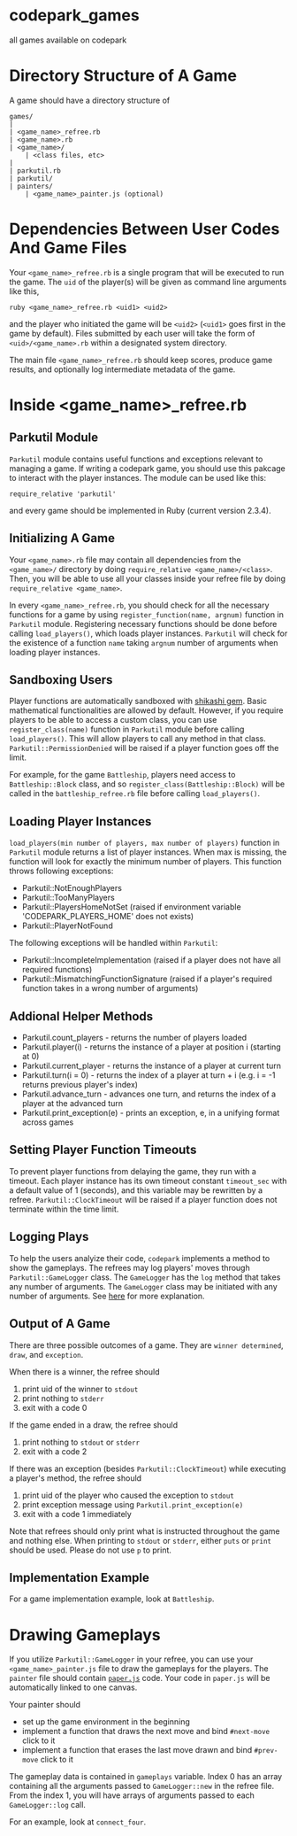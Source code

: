 # codepark_games
all games available on codepark

# Directory Structure of A Game
A game should have a directory structure of

    games/
    |
    | <game_name>_refree.rb
    | <game_name>.rb
    | <game_name>/
        | <class files, etc>
    |
    | parkutil.rb
    | parkutil/
    | painters/
        | <game_name>_painter.js (optional)

# Dependencies Between User Codes And Game Files

Your `<game_name>_refree.rb` is a single program that will be executed to run the game.
The `uid` of the player(s) will be given as command line arguments like this,

    ruby <game_name>_refree.rb <uid1> <uid2>

and the player who initiated the game will be `<uid2>` (`<uid1>` goes first in the game by default).
Files submitted by each user will take the form of `<uid>/<game_name>.rb` within a designated system directory.

The main file `<game_name>_refree.rb` should keep scores, produce game results, and optionally log intermediate metadata of the game.

# Inside <game_name>_refree.rb

## Parkutil Module
`Parkutil` module contains useful functions and exceptions relevant to managing a game.
If writing a codepark game, you should use this pakcage to interact with the player instances.
The module can be used like this:

    require_relative 'parkutil'

and every game should be implemented in Ruby (current version 2.3.4).

## Initializing A Game
Your `<game_name>.rb` file may contain all dependencies from the `<game_name>/` directory by doing `require_relative <game_name>/<class>`. Then, you will be able to use all your classes inside your refree file by doing `require_relative <game_name>`.

In every `<game_name>_refree.rb`, you should check for all the necessary functions for a game by using `register_function(name, argnum)` function in `Parkutil` module. Registering necessary functions should be done before calling `load_players()`, which loads player instances. `Parkutil` will check for the existence of a function `name` taking `argnum` number of arguments when loading player instances.

## Sandboxing Users
Player functions are automatically sandboxed with [shikashi gem](https://github.com/tario/shikashi). Basic mathematical functionalities are allowed by default. However, if you require players to be able to access a custom class, you can use `register_class(name)` function in `Parkutil` module before calling `load_players()`. This will allow players to call any method in that class. `Parkutil::PermissionDenied` will be raised if a player function goes off the limit.

For example, for the game `Battleship`, players need access to `Battleship::Block` class, and so `register_class(Battleship::Block)` will be called in the `battleship_refree.rb` file before calling `load_players()`.

## Loading Player Instances
`load_players(min number of players, max number of players)` function in `Parkutil` module returns a list of player instances. When max is missing, the function will look for exactly the minimum number of players.
This function throws following exceptions:
 - Parkutil::NotEnoughPlayers
 - Parkutil::TooManyPlayers
 - Parkutil::PlayersHomeNotSet (raised if environment variable 'CODEPARK_PLAYERS_HOME' does not exists)
 - Parkutil::PlayerNotFound

The following exceptions will be handled within `Parkutil`:
 - Parkutil::IncompleteImplementation (raised if a player does not have all required functions)
 - Parkutil::MismatchingFunctionSignature (raised if a player's required function takes in a wrong number of arguments)

## Addional Helper Methods
 - Parkutil.count_players - returns the number of players loaded
 - Parkutil.player(i) - returns the instance of a player at position i (starting at 0)
 - Parkutil.current_player - returns the instance of a player at current turn
 - Parkutil.turn(i = 0) - returns the index of a player at turn + i (e.g. i = -1 returns previous player's index)
 - Parkutil.advance_turn - advances one turn, and returns the index of a player at the advanced turn
 - Parkutil.print_exception(e) - prints an exception, e, in a unifying format across games

## Setting Player Function Timeouts
To prevent player functions from delaying the game, they run with a timeout.
Each player instance has its own timeout constant `timeout_sec` with a default value of 1 (seconds), and this variable may be rewritten by a refree. `Parkutil::ClockTimeout` will be raised if a player function does not terminate within the time limit.

## Logging Plays
To help the users analyize their code, `codepark` implements a method to show the gameplays. The refrees may log players' moves through `Parkutil::GameLogger` class. The `GameLogger` has the `log` method that takes any number of arguments. The `GameLogger` class may be initiated with any number of arguments. See [here](#drawing-gameplays) for more explanation.

## Output of A Game
There are three possible outcomes of a game. They are `winner determined`, `draw`, and `exception`.

When there is a winner, the refree should
 1. print uid of the winner to `stdout`
 2. print nothing to `stderr`
 2. exit with a code 0

If the game ended in a draw, the refree should
 1. print nothing to `stdout` or `stderr`
 2. exit with a code 2

If there was an exception (besides `Parkutil::ClockTimeout`) while executing a player's method, the refree should
 1. print uid of the player who caused the exception to `stdout`
 2. print exception message using `Parkutil.print_exception(e)`
 3. exit with a code 1 immediately

Note that refrees should only print what is instructed throughout the game and nothing else. When printing to `stdout` or `stderr`, either `puts` or `print` should be used. Please do not use `p` to print.

## Implementation Example
For a game implementation example, look at `Battleship`.

# Drawing Gameplays
If you utilize `Parkutil::GameLogger` in your refree, you can use your `<game_name>_painter.js` file to draw the gameplays for the players. The `painter` file should contain [`paper.js`](http://paperjs.org/) code. Your code in `paper.js` will be automatically linked to one canvas. 

Your painter should
 - set up the game environment in the beginning
 - implement a function that draws the next move and bind `#next-move` click to it
 - implement a function that erases the last move drawn and bind `#prev-move` click to it

The gameplay data is contained in `gameplays` variable. Index 0 has an array containing all the arguments passed to `GameLogger::new` in the refree file. From the index 1, you will have arrays of arguments passed to each `GameLogger::log` call.

For an example, look at `connect_four`.
